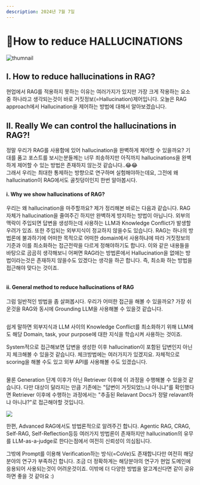 ```yaml
---
description: 2024년 7월 7일
---
```


# How to reduce HALLUCINATIONS

![thumnail](https://velog.velcdn.com/images/ash-hun/post/dccf256e-b44d-4e6d-8a04-266fc3d4c668/image.png)

## Ⅰ. How to reduce hallucinations in RAG?

현업에서 RAG를 적용하지 못하는 이유는 여러가지가 있지만 가장 크게 작용하는 요소 중 하나라고 생각되는것이 바로 거짓정보(=Hallucination)제어입니다. 오늘은 RAG approach에서 Hallucination을 제어하는 방법에 대해서 알아보겠습니다.

## Ⅱ. Really We can control the hallucinations in RAG?!

정말 우리가 RAG를 사용함에 있어 hallucination을 완벽하게 제어할 수 있을까요? 기대를 품고 포스트를 보시는분들께는 너무 죄송하지만 아직까지 hallucinations을 완벽하게 제어할 수 있는 방법은 존재하지 않는것 같습니다..😂😂\
그래서 우리는 최대한 통제하는 방향으로 연구하며 실험해야하는데요, 그전에 왜 hallucination이 RAG에서도 골칫덩이인지 한번 알아봅시다.

#### ⅰ. Why we show hallucinations of RAG?

우리는 왜 hallucination을 마주할까요? 제가 정리해본 바로는 다음과 같습니다.  RAG 자체가 hallucination을 줄여주긴 하지만 완벽하게 방지하는 방법이 아닙니다. 외부의 맥락이 주입되면 답변을 생성하는데 사용하는 LLM과 Knowledge Conflict가 발생할 우려가 있죠. 또한 주입되는 외부지식이 정교하지 않을수도 있습니다. RAG는 하나의 방법론에 불과하기에 어떠한 목적으로 어떠한 domain에서 사용하냐에 따라 거짓정보의 기준과 이를 최소화하는 접근전략을 다르게 정해야하기도 합니다. 이와 같은 내용들을 바탕으로 곰곰히 생각해보니 어쩌면 RAG라는 방법론에서 Hallucination을 없애는 방법이라는것은 존재하지 않을수도 있겠다는 생각을 하곤 합니다. 즉, 최소화 하는 방법을 접근해야 맞다는 것이죠.

<figure><img src="https://velog.velcdn.com/images/ash-hun/post/2b742bc0-2845-4195-b03e-7e4854830155/image.png" alt=""><figcaption></figcaption></figure>

#### ⅱ. General method to reduce hallucinations of RAG

그럼 일반적인 방법을 좀 살펴봅시다. 우리가 어떠한 접근을 해볼 수 있을까요? 가장 쉬운것을 RAG와 동시에 Grounding LLM을 사용해볼 수 있을것 같습니다.&#x20;

<figure><img src="https://velog.velcdn.com/images/ash-hun/post/5ade0011-622f-45fb-b9f1-802bac02e626/image.png" alt=""><figcaption></figcaption></figure>

쉽게 말하면 외부지식과 LLM 사이의 Knowledge Conflict를 최소화하기 위해 LLM에도 해당 Domain, task, your purpose에 대한 지식을 학습시켜 사용하는 것이죠.

System적으로 접근해보면 답변을 생성한 이후 hallucination이 포함된 답변인지 아닌지 체크해볼 수 있을것 같습니다. 체크방법에는 여러가지가 있겠지요. 자체적으로 scoring을 해볼 수도 있고 외부 API를 사용해볼 수도 있겠습니다.&#x20;

<figure><img src="https://velog.velcdn.com/images/ash-hun/post/a0afcc0c-92f3-46e8-aefd-2ffe1a8bcc8e/image.png" alt=""><figcaption></figcaption></figure>

물론 Generation 단계 이후가 아닌 Retriever 이후에 이 과정을 수행해볼 수 있을것 같습니다. 다만 대상이 달라지는 만큼 기존에는 "답변이 거짓되었느냐 아니냐"를 확인했다면 Retriever 이후에 수행하는 과정에서는 "추출된 Relavant Docs가 정말 relavant하냐 아니냐?"로 접근해야할 것입니다.

![](https://velog.velcdn.com/images/ash-hun/post/d00cd6ca-509e-4102-b9f9-9d448f8384b0/image.png)

한편, Advanced RAG에서도 방법론적으로 알려주긴 합니다. Agentic RAG, CRAG, Self-RAG, Self-Reflection등등 여러가지 방법론이 존재하지만 hallucination의 유무를 LLM-as-a-judge로 한다는점에서 여전히 신뢰성이 의심됩니다.

그밖에 Prompt를 이용해 Verification하는 방식(=CoVe)도 존재합니다만 여전히 해당분야의 연구가 부족하긴 합니다. 조금 더 정확하게는 해당분야의 연구가 현업 도메인에 응용되어 사용되는것이 어려운것이죠. 이밖에 더 다양한 방법을 알고계신다면 같이 공유하면 좋을 것 같아요 :)
